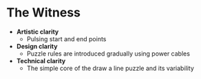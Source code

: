 # The Witness
- **Artistic clarity**
	- Pulsing start and end points
- **Design clarity**
	- Puzzle rules are introduced gradually using power cables
- **Technical clarity**
	- The simple core of the draw a line puzzle and its variability